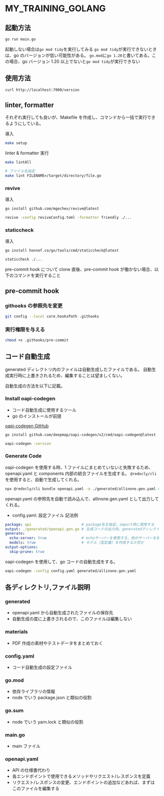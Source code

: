 # MY_TRAINING_GOLANG

## 起動方法

```bash
go run main.go
```

起動しない場合は`go mod tidy`を実行してみる
`go mod tidy`が実行できないときは、go のバージョンが低い可能性がある。
`go.mod`に`go 1.20`と書いてある。この場合、go バージョン 1.20 以上でないと`go mod tidy`が実行できない

## 使用方法

```bash
curl http://localhost:7000/version
```

## linter, formatter

それぞれ実行しても良いが、Makefile を作成し、コマンドから一括で実行できるようにしている。

導入

```bash
make setup
```

linter & formatter 実行

```bash
make lintAll

# ファイル名指定
make lint FILENAME=/target/directory/file.go
```

### revive

導入

```bash
go install github.com/mgechev/revive@latest
```

```bash
revive -config reviveConfig.toml -formatter friendly ./...
```

### staticcheck

導入

```bash
go install honnef.co/go/tools/cmd/staticcheck@latest
```

```bash
staticcheck ./...
```

pre-commit hook について
clone 直後、pre-commit hook が働かない場合、以下のコマンドを実行すること

## pre-commit hook

### githooks の参照先を変更

```bash
git config --local core.hooksPath .githooks
```

### 実行権限を与える

```bash
chmod +x .githooks/pre-commit
```

## コード自動生成

generated ディレクトリ内のファイルは自動生成したファイルである。
自動生成実行時に上書きされるため、編集することは望ましくない。

自動生成の方法を以下に記載。

### Install oapi-codegen

- コード自動生成に使用するツール
- go のインストールが前提

[oapi-codegen GitHub](https://github.com/deepmap/oapi-codegen/tree/master)

```bash
go install github.com/deepmap/oapi-codegen/v2/cmd/oapi-codegen@latest
```

```bash
oapi-codegen -version
```

### Generate Code

oapi-codegen を使用する時、1 ファイルにまとめていないと失敗するため、openapi.yaml と components 内部の統合ファイルを生成する。
`@redocly/cli`を使用すると、自動で生成してくれる。

```bash
npx @redocly/cli bundle openapi.yaml -o ./generated/allinone.gen.yaml # 出力ファイル名は任意の名称で良い
```

openapi.yaml の参照先を自動で読み込んで、allinone.gen.yaml として出力してくれる。

- config.yaml: 設定ファイル
  記法例

```config.yaml
package: api                       # package名を指定。import時に使用する
output: ./generated/openapi.gen.go # 生成コードの出力先。generatedディレクトリが存在しないと失敗する
generate:
  echo-server: true                # echoサーバーを使用する。他のサーバーを使用する場合、置き換える。
  models: true                     # モデル（型定義）を作成するか否か
output-options:
  skip-prune: true
```

oapi-codegen を使用して、go コードの自動生成をする。

```bash
oapi-codegen -config config.yaml generated/allinone.gen.yaml
```

## 各ディレクトリ,ファイル説明

### generated

- openapi.yaml から自動生成されたファイルの保存先
- 自動生成の度に上書きされるので、このファイルは編集しない

### materials

- PDF 作成の素材やテストデータをまとめておく

### config.yaml

- コード自動生成の設定ファイル

### go.mod

- 依存ライブラリの情報
- node でいう package.json と類似の役割

### go.sum

- node でいう yarn.lock と類似の役割

### main.go

- main ファイル

### openapi.yaml

- API の仕様書代わり
- 各エンドポイントで使用できるメソッドやリクエスト/レスポンスを定義
- リクエスト/レスポンスの変更、エンドポイントの追加などあれば、まずはこのファイルを編集する
